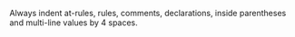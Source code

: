 Always indent at-rules, rules, comments, declarations, inside parentheses and multi-line values by 4 spaces.
